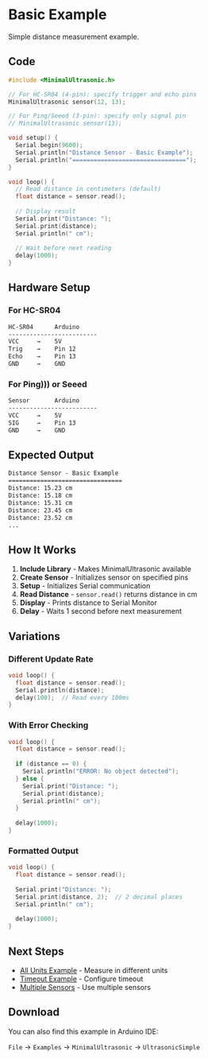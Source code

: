 # Basic Example

Simple distance measurement example.

## Code

```cpp
#include <MinimalUltrasonic.h>

// For HC-SR04 (4-pin): specify trigger and echo pins
MinimalUltrasonic sensor(12, 13);

// For Ping/Seeed (3-pin): specify only signal pin
// MinimalUltrasonic sensor(13);

void setup() {
  Serial.begin(9600);
  Serial.println("Distance Sensor - Basic Example");
  Serial.println("================================");
}

void loop() {
  // Read distance in centimeters (default)
  float distance = sensor.read();
  
  // Display result
  Serial.print("Distance: ");
  Serial.print(distance);
  Serial.println(" cm");
  
  // Wait before next reading
  delay(1000);
}
```

## Hardware Setup

### For HC-SR04

```txt
HC-SR04      Arduino
-------------------------
VCC     →    5V
Trig    →    Pin 12
Echo    →    Pin 13
GND     →    GND
```

### For Ping))) or Seeed

```txt
Sensor       Arduino
-------------------------
VCC     →    5V
SIG     →    Pin 13
GND     →    GND
```

## Expected Output

```txt
Distance Sensor - Basic Example
================================
Distance: 15.23 cm
Distance: 15.18 cm
Distance: 15.31 cm
Distance: 23.45 cm
Distance: 23.52 cm
...
```

## How It Works

1. **Include Library** - Makes MinimalUltrasonic available
2. **Create Sensor** - Initializes sensor on specified pins
3. **Setup** - Initializes Serial communication
4. **Read Distance** - `sensor.read()` returns distance in cm
5. **Display** - Prints distance to Serial Monitor
6. **Delay** - Waits 1 second before next measurement

## Variations

### Different Update Rate

```cpp
void loop() {
  float distance = sensor.read();
  Serial.println(distance);
  delay(100);  // Read every 100ms
}
```

### With Error Checking

```cpp
void loop() {
  float distance = sensor.read();
  
  if (distance == 0) {
    Serial.println("ERROR: No object detected");
  } else {
    Serial.print("Distance: ");
    Serial.print(distance);
    Serial.println(" cm");
  }
  
  delay(1000);
}
```

### Formatted Output

```cpp
void loop() {
  float distance = sensor.read();
  
  Serial.print("Distance: ");
  Serial.print(distance, 2);  // 2 decimal places
  Serial.println(" cm");
  
  delay(1000);
}
```

## Next Steps

- [All Units Example](/examples/all-units) - Measure in different units
- [Timeout Example](/examples/timeout) - Configure timeout
- [Multiple Sensors](/examples/multiple-sensors) - Use multiple sensors

## Download

You can also find this example in Arduino IDE:

`File` → `Examples` → `MinimalUltrasonic` → `UltrasonicSimple`
